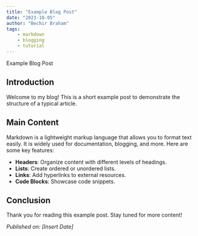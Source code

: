 ```yaml
---
title: "Example Blog Post"
date: "2023-10-05"
author: "Bechir Braham"
tags:
    - markdown
    - blogging
    - tutorial
---
```

 Example Blog Post

## Introduction
Welcome to my blog! This is a short example post to demonstrate the structure of a typical article.

## Main Content
Markdown is a lightweight markup language that allows you to format text easily. It is widely used for documentation, blogging, and more. Here are some key features:
- **Headers**: Organize content with different levels of headings.
- **Lists**: Create ordered or unordered lists.
- **Links**: Add hyperlinks to external resources.
- **Code Blocks**: Showcase code snippets.

## Conclusion
Thank you for reading this example post. Stay tuned for more content!

*Published on: [Insert Date]*